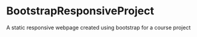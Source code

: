 # BootstrapResponsiveProject
A static responsive webpage created using bootstrap for a course project
